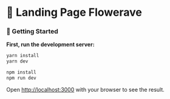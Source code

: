 # 🌹 Landing Page Flowerave


### 🏁 Getting Started

**First, run the development server:**

```html
yarn install
yarn dev
```

```html
npm install
npm run dev
```

Open [http://localhost:3000](http://localhost:3000/) with your browser to see the result.
